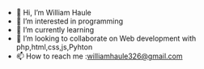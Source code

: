- 👋 Hi, I’m William Haule
- 👀 I’m interested in programming
- 🌱 I’m currently learning 
- 💞️ I’m looking to collaborate on Web development with php,html,css,js,Pyhton
- 📫 How to reach me :williamhaule326@gmail.com
